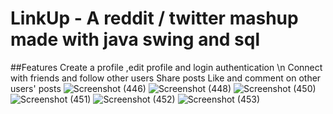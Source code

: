 # LinkUp - A reddit / twitter mashup made with java swing and sql
##Features
  Create a profile ,edit profile and login authentication \n
  Connect with friends and follow other users
  Share posts 
  Like and comment on other users' posts
![Screenshot (446)](https://github.com/Brooksolomon/LinkUp/assets/86517756/f95cb33f-6f01-412a-8449-ead2ebe3295d)
![Screenshot (448)](https://github.com/Brooksolomon/LinkUp/assets/86517756/a3f08066-acb3-4ca6-ac22-3576d4677a02)
![Screenshot (450)](https://github.com/Brooksolomon/LinkUp/assets/86517756/e121738a-af75-4094-a92f-96183a4d6961)
![Screenshot (451)](https://github.com/Brooksolomon/LinkUp/assets/86517756/eb77df62-052c-4c0a-8705-35d13fbf8ea7)
![Screenshot (452)](https://github.com/Brooksolomon/LinkUp/assets/86517756/29f2e407-cc67-4fa5-9f2a-279686fc888f)
![Screenshot (453)](https://github.com/Brooksolomon/LinkUp/assets/86517756/e579e496-566e-422e-8b11-f3fcd3d514dc)

